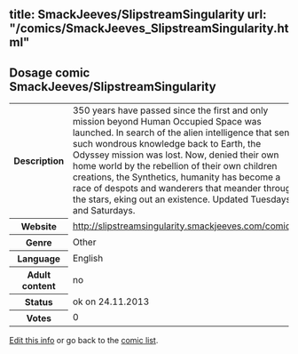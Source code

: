 title: SmackJeeves/SlipstreamSingularity
url: "/comics/SmackJeeves_SlipstreamSingularity.html"
---
Dosage comic SmackJeeves/SlipstreamSingularity
-----------------------------------------

<p id="msg"></p>
<script type="text/javascript">
if (window.location.search === '?edit_info_mail=sent_ok') {
  var elem = document.getElementById("msg");
  elem.innerHTML = 'Edited information sucessfully sent for review, which is usually done daily. Thanks!';
  elem.className = 'ok';
}
</script>
<table class="comicinfo">
<tr>
<th>Description</th><td>350 years have passed since the first and only mission beyond Human Occupied Space was launched. In search of the alien intelligence that sent such wondrous knowledge back to Earth, the Odyssey mission was lost. Now, denied their own home world by the rebellion of their own children creations, the Synthetics, humanity has become a race of despots and wanderers that meander through the stars, eking out an existence. Updated Tuesdays and Saturdays.</td>
</tr>
<tr>
<th>Website</th><td><a href="http://slipstreamsingularity.smackjeeves.com/comics/">http://slipstreamsingularity.smackjeeves.com/comics/</a></td>
</tr>
<tr>
<th>Genre</th><td>Other</td>
</tr>
<tr>
<th>Language</th><td>English</td>
</tr>
<tr>
<th>Adult content</th><td>no</td>
</tr>
<tr>
<th>Status</th><td>ok on 24.11.2013</td>
</tr>
<tr>
<th>Votes</th><td>0</td>
</tr>
</table>

[Edit this info](SmackJeeves_SlipstreamSingularity_edit.html) or go back to the [comic list](../comic-index.html).
